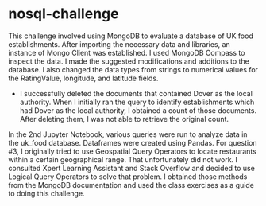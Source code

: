# nosql-challenge

This challenge involved using MongoDB to evaluate a database of UK food establishments. After importing the necessary data and libraries, an instance of Mongo Client was established. I used MongoDB Compass to inspect the data. I made the suggested modifications and additions to the database. I also changed the data types from strings to numerical values for the RatingValue, longitude, and latitude fields.
* I successfully deleted the documents that contained Dover as the local authority. When I initially ran the query to identify establishments which had Dover as the local authority, I obtained a count of those documents. After deleting them, I was not able to retrieve the original count.

In the 2nd Jupyter Notebook, various queries were run to analyze data in the uk_food database. Dataframes were created using Pandas. For question #3, I originally tried to use Geospatial Query Operators to locate restaurants within a certain geographical range. That unfortunately did not work. I consulted Xpert Learning Assistant and Stack Overflow and decided to use Logical Query Operators to solve that problem. I obtained those methods from the MongoDB documentation and used the class exercises as a guide to doing this challenge.
